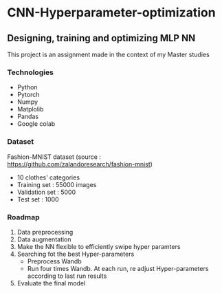 # CNN-Hyperparameter-optimization
## Designing, training and optimizing MLP NN

This project is an assignment made in the context of my Master studies

### Technologies

* Python
* Pytorch
* Numpy
* Matplolib
* Pandas
* Google colab

### Dataset

Fashion-MNIST dataset (source : https://github.com/zalandoresearch/fashion-mnist)
* 10 clothes' categories
* Training set : 55000 images
* Validation set : 5000
* Test set : 1000


### Roadmap

1) Data preprocessing
2) Data augmentation
3) Make the NN flexible to efficiently swipe hyper paramters
4) Searching fot the best Hyper-parameters
      - Preprocess Wandb
      - Run four times Wandb. At each run, re adjust Hyper-parameters according to last run results
5) Evaluate the final model
